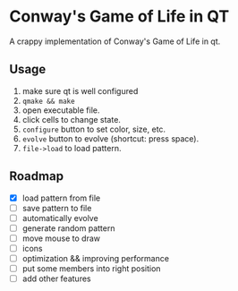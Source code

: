# Conway's Game of Life in QT

A crappy implementation of Conway's Game of Life in qt.

## Usage

1. make sure qt is well configured
2. `qmake && make`
3. open executable file.
4. click cells to change state.
5. `configure` button to set color, size, etc.
6. `evolve` button to evolve (shortcut: press space).
7. `file->load` to load pattern.

## Roadmap

- [x] load pattern from file
- [ ] save pattern to file
- [ ] automatically evolve
- [ ] generate random pattern
- [ ] move mouse to draw
- [ ] icons
- [ ] optimization && improving performance
- [ ] put some members into right position
- [ ] add other features
